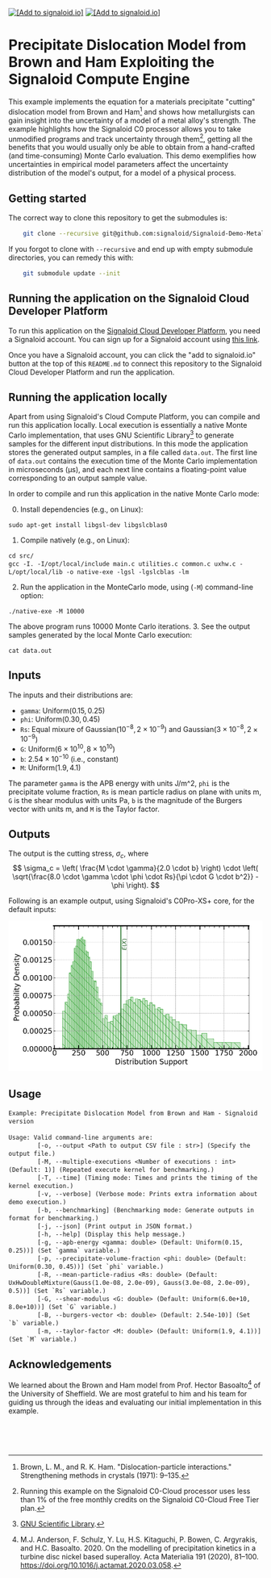 [<img src="https://assets.signaloid.io/add-to-signaloid-cloud-logo-dark-latest.png#gh-dark-mode-only" alt="[Add to signaloid.io]" height="30">](https://signaloid.io/repositories?connect=https://github.com/signaloid/Signaloid-Demo-Metallurgy-BrownHamModel#gh-dark-mode-only)
[<img src="https://assets.signaloid.io/add-to-signaloid-cloud-logo-light-latest.png#gh-light-mode-only" alt="[Add to signaloid.io]" height="30">](https://signaloid.io/repositories?connect=https://github.com/signaloid/Signaloid-Demo-Metallurgy-BrownHamModel#gh-light-mode-only)

# Precipitate Dislocation Model from Brown and Ham Exploiting the Signaloid Compute Engine
This example implements the equation for a materials precipitate "cutting" dislocation model from
Brown and Ham[^brown-ham-ref] and shows how metallurgists can gain insight into the uncertainty of
a model of a metal alloy's strength. The example highlights how the Signaloid C0 processor allows
you to take unmodified programs and track uncertainty through them[^usage], getting all the benefits
that you would usually only be able to obtain from a hand-crafted (and time-consuming) Monte Carlo
evaluation. This demo exemplifies how uncertainties in empirical model parameters affect the uncertainty
distribution of the model's output, for a model of a physical process.

## Getting started
The correct way to clone this repository to get the submodules is:
```sh
	git clone --recursive git@github.com:signaloid/Signaloid-Demo-Metallurgy-BrownHam.git
```

If you forgot to clone with `--recursive` and end up with empty submodule directories, you can remedy this with:
```sh
	git submodule update --init
```

## Running the application on the Signaloid Cloud Developer Platform
To run this application on the [Signaloid Cloud Developer Platform](https://signaloid.io),
you need a Signaloid account. You can sign up for a Signaloid account using [this link](https://get.signaloid.io).

Once you have a Signaloid account, you can click the "add to signaloid.io" button at the
top of this `README.md` to connect this repository to the Signaloid Cloud Developer Platform
and run the application.

## Running the application locally
Apart from using Signaloid's Cloud Compute Platform, you can compile and run this application
locally. Local execution is essentially a native Monte Carlo implementation,
that uses GNU Scientific Library[^GSL] to generate samples for the different input distributions.
In this mode the application stores the generated output samples, in a file called `data.out`.
The first line of `data.out` contains the execution time of the Monte Carlo implementation
in microseconds (μs), and each next line contains a floating-point value corresponding to an output sample value.

In order to compile and run this application in the native Monte Carlo mode:

0. Install dependencies (e.g., on Linux):
```
sudo apt-get install libgsl-dev libgslcblas0
```
1. Compile natively (e.g., on Linux):
```
cd src/
gcc -I. -I/opt/local/include main.c utilities.c common.c uxhw.c -L/opt/local/lib -o native-exe -lgsl -lgslcblas -lm
```
2. Run the application in the MonteCarlo mode, using (`-M`) command-line option:
```
./native-exe -M 10000
```
The above program runs 10000 Monte Carlo iterations.
3. See the output samples generated by the local Monte Carlo execution:
```
cat data.out
```

## Inputs
The inputs and their distributions are:
- `gamma`:	Uniform($0.15, 0.25$)
- `phi`:    Uniform($0.30, 0.45$)
- `Rs`:		Equal mixure of Gaussian($10^{-8}, 2 \times 10^{-9}$) and Gaussian($3 \times 10^{-8}, 2 \times 10^{-9}$)
- `G`:		Uniform($6 \times 10^{10}, 8 \times 10^{10}$)
- `b`:		$2.54 \times 10^{-10}$ (i.e., constant)
- `M`:		Uniform($1.9, 4.1$)

The parameter `gamma` is the APB energy with units J/m^2, `phi` is the precipitate volume fraction,
`Rs` is mean particle radius on plane with units m, `G` is the shear modulus with units Pa,
`b` is the magnitude of the Burgers vector with units m, and `M` is the Taylor factor.

## Outputs
The output is the cutting stress, $\sigma_c$, where
$$
\sigma_c = \left( \frac{M \cdot \gamma}{2.0 \cdot b} \right) \cdot
\left( \sqrt{\frac{8.0 \cdot \gamma \cdot \phi \cdot Rs}{\pi \cdot G \cdot b^2}} - \phi \right).
$$

Following is an example output, using Signaloid's C0Pro-XS+ core, for the default inputs:

![Example output plot](./docs/plots/output-C0Pro-XS+.png)

## Usage
```
Example: Precipitate Dislocation Model from Brown and Ham - Signaloid version

Usage: Valid command-line arguments are:
        [-o, --output <Path to output CSV file : str>] (Specify the output file.)
        [-M, --multiple-executions <Number of executions : int> (Default: 1)] (Repeated execute kernel for benchmarking.)
        [-T, --time] (Timing mode: Times and prints the timing of the kernel execution.)
        [-v, --verbose] (Verbose mode: Prints extra information about demo execution.)
        [-b, --benchmarking] (Benchmarking mode: Generate outputs in format for benchmarking.)
        [-j, --json] (Print output in JSON format.)
        [-h, --help] (Display this help message.)
        [-g, --apb-energy <gamma: double> (Default: Uniform(0.15, 0.25))] (Set `gamma` variable.)
        [-p, --precipitate-volume-fraction <phi: double> (Default: Uniform(0.30, 0.45))] (Set `phi` variable.)
        [-R, --mean-particle-radius <Rs: double> (Default: UxHwDoubleMixture(Gauss(1.0e-08, 2.0e-09), Gauss(3.0e-08, 2.0e-09), 0.5))] (Set `Rs` variable.)
        [-G, --shear-modulus <G: double> (Default: Uniform(6.0e+10, 8.0e+10))] (Set `G` variable.)
        [-B, --burgers-vector <b: double> (Default: 2.54e-10)] (Set `b` variable.)
        [-m, --taylor-factor <M: double> (Default: Uniform(1.9, 4.1))] (Set `M` variable.)
```

## Acknowledgements
We learned about the Brown and Ham model from Prof. Hector Basoalto[^ack-ref] of the University of Sheffield. We are most
grateful to him and his team for guiding us through the ideas and evaluating our initial implementation in this example.


<br/>
<br/>
<br/>

[^brown-ham-ref]: Brown, L. M., and R. K. Ham. "Dislocation-particle interactions." Strengthening methods in crystals (1971): 9–135.

[^usage]: Running this example on the Signaloid C0-Cloud processor uses less than 1% of the free monthly credits on the
Signaloid C0-Cloud Free Tier plan.

[^GSL]: [GNU Scientific Library](https://www.gnu.org/software/gsl/).

[^ack-ref]: M.J. Anderson, F. Schulz, Y. Lu, H.S. Kitaguchi, P. Bowen, C. Argyrakis, and H.C. Basoalto. 2020. On the modelling of
precipitation kinetics in a turbine disc nickel based superalloy. Acta Materialia 191 (2020), 81–100. https://doi.org/10.1016/j.actamat.2020.03.058.
